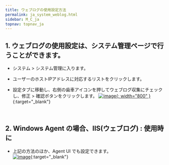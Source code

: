 ```yaml
---
title: ウェブログの使用設定方法
permalink: ja_system_weblog.html
sidebar: M_C_ja
topnav: topnav_ja
---
```


## 1. ウェブログの使用設定は、システム管理ページで行うことができます。

- システム > システム管理に入ります。

- ユーザーのホストIPアドレスに対応するリストをクリックします。

- 設定タブに移動し、右側の歯車アイコンを押してウェブログ収集にチェックし、修正 > 確認ボタンをクリックします。
[![image](/docs/images/Ins_G/Ins_EDR/ja/1.PNG){: width="800" }](/docs/images/Ins_G/Ins_EDR/ja/1.PNG){:target="_blank"}

 
<br />

## 2. Windows Agent の場合、IIS(ウェブログ) : 使用時に

- 上記の方法のほか、Agent UI でも設定できます。   
[![image](/docs/images/Ins_G/Ins_EDR/ja/2.PNG)](/docs/images/Ins_G/Ins_EDR/ja/2.PNG){:target="_blank"} 

<br />

<!--

- 웹로그 수집에 체크한 뒤, 잠시 기다리시면 [Visual C++ 재배포 가능 패키지] 설치 알림 창이 뜨게 됩니다.   
[![image](/docs/images/Manual/siem/weblog/3.PNG)](/docs/images/Manual/siem/weblog/3.PNG){: target="_blank"}

<br />

- [확인]을 클릭해 두 번째 하단의 이미지와 같이 재배포 가능 패키지를 설치하시면 웹 로그 취합기능을 정상적으로 사용하실 수 있습니다. x64와 x86을 각각 설치하게 됩니다.   
[![image](/docs/images/Manual/siem/weblog/5.PNG)](/docs/images/Manual/siem/weblog/5.PNG){: target="_blank"}

-->